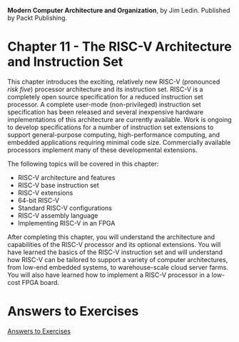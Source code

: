 __Modern Computer Architecture and Organization__, by Jim Ledin. Published by Packt Publishing.
# Chapter 11 - The RISC-V Architecture and Instruction Set

This chapter introduces the exciting, relatively new RISC-V (pronounced *risk five*) processor architecture and its instruction set. RISC-V is a completely open source specification for a reduced instruction set processor. A complete user-mode (non-privileged) instruction set specification has been released and several inexpensive hardware implementations of this architecture are currently available. Work is ongoing to develop specifications for a number of instruction set extensions to support general-purpose computing, high-performance computing, and embedded applications requiring minimal code size. Commercially available processors implement many of these developmental extensions.

The following topics will be covered in this chapter:

* RISC-V architecture and features
* RISC-V base instruction set
* RISC-V extensions
* 64-bit RISC-V
* Standard RISC-V configurations
* RISC-V assembly language
* Implementing RISC-V in an FPGA

After completing this chapter, you will understand the architecture and capabilities of the RISC-V processor and its optional extensions. You will have learned the basics of the RISC-V instruction set and will understand how RISC-V can be tailored to support a variety of computer architectures, from low-end embedded systems, to warehouse-scale cloud server farms. You will also have learned how to implement a RISC-V processor in a low-cost FPGA board.

# Answers to Exercises
[Answers to Exercises](Answers%20to%20Exercises/README.md)